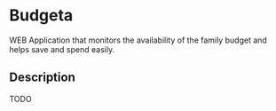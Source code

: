 # Budgeta
WEB Application that monitors the availability of the family budget and helps save and spend easily.

## Description
TODO
